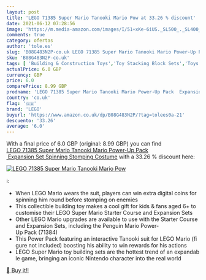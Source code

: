 ```yaml
---
layout: post
title: 'LEGO 71385 Super Mario Tanooki Mario Pow at 33.26 % discount'
date: 2021-06-12 07:28:56
image: 'https://m.media-amazon.com/images/I/51+xKe-6iUS._SL500_._SL400_.jpg'
comments: true
category: ofertas
author: 'tole.es'
slug: 'B08G483N2P-co.uk LEGO 71385 Super Mario Tanooki Mario Power-Up Pack...'
sku: 'B08G483N2P-co.uk'
tags: [ 'Building & Construction Toys','Toy Stacking Block Sets','Toys & Games','Toys Store','lego', ]
actualPrice: 6.0 GBP
currency: GBP
price: 6.0
comparePrice: 8.99 GBP
prodname: 'LEGO 71385 Super Mario Tanooki Mario Power-Up Pack  Expansion Set Spinning Stomping Costume'
country: 'co.uk'
flag: '🇬🇧'
brand: 'LEGO'
buyurl: 'https://www.amazon.co.uk/dp/B08G483N2P/?tag=tolees0a-21'
descuento: '33.26'
average: '6.0'
---
```


With a final price of 6.0 GBP (original: 8.99 GBP) you can find [LEGO 71385 Super Mario Tanooki Mario Power-Up Pack  Expansion Set Spinning Stomping Costume](https://www.amazon.co.uk/dp/B08G483N2P/?tag=tolees0a-21) with a  33.26 % discount here:

[![LEGO 71385 Super Mario Tanooki Mario Pow](https://m.media-amazon.com/images/I/51+xKe-6iUS._SL500_._SL400_.jpg)](https://www.amazon.co.uk/dp/B08G483N2P/?tag=tolees0a-21)

ℹ️:

- When LEGO Mario wears the suit, players can win extra digital coins for spinning him round before stomping on enemies
- This collectible building toy makes a cool gift for kids & fans aged 6+ to customise their LEGO Super Mario Starter Course and Expansion Sets
- Other LEGO Mario upgrades are available to use with the Starter Course and Expansion Sets, including the Penguin Mario Power-Up Pack (71384)
- This Power Pack featuring an interactive Tanooki suit for LEGO Mario (figure not included) boosting his ability to win rewards for his actions
- LEGO Super Mario toy building sets are the hottest trend of an expandable game, bringing an iconic Nintendo character into the real world

[🛒 Buy it!!](https://www.amazon.co.uk/dp/B08G483N2P/?tag=tolees0a-21)
